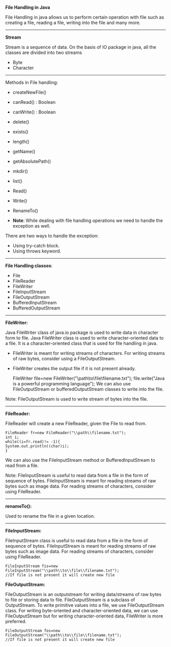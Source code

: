 **File Handling in Java**

File Handling in java allows us to perform certain operation with file such as creating a file, reading a file, writing into the file and many more.

***

**Stream**

Stream is a sequence of data.
On the basis of IO package in java, all the classes are divided into two streams
* Byte
* Character

***
Methods in File handling:
* createNewFile()
* canRead() : Boolean
* canWrite() : Boolean
* delete()
* exists()
* length()
* getName()
* getAbsolutePath()
* mkdir()
* list()
* Read()
* Write()
* RenameTo()

* **Note**: While dealing with file handling operations we need to handle the exception as well.
 
There are two ways to handle the exception:
* Using try-catch block.
* Using throws keyword.
***
**File Handling classes**:
* File
* FileReader
* FileWriter
* FileInputStream
* FileOutputStream
* BufferedInputStream
* BufferedOutputStream
***
**FileWriter:**

Java FileWriter class of java.io package is used to write data in character form to file. Java FileWriter class is used to write character-oriented data to a file. It is a character-oriented class that is used for file handling in java.

* FileWriter is meant for writing streams of characters. For writing streams of raw bytes, consider using a FileOutputStream.
* FileWriter creates the output file if it is not present already.

  
    FileWriter file=new FileWriter("\\path\\to\\file\\filename.txt");
    file.write("Java is a powerful programming language");
We can also use FileOutputStream or bufferedOutputStream classes to write into the file.

Note: FileOutputStream is used to write stream of bytes into the file.
***

**FileReader:**

FileReader will create a new FileReader, given the File to read from.

    FileReader fr=new FileReader("\\path\\filename.txt");
    int i;
    while((i=fr.read)!= -1){
    System.out.println((char)i);
    }

We can also use the FileInputStream method or BufferedInputStream to read from a file.

Note: FileInputStream is useful to read data from a file in the form of sequence of bytes. FileInputStream is meant for reading streams of raw bytes such as image data. For reading streams of characters, consider using FileReader.
***

**renameTo():**

Used to rename the file in a given location.

***

**FileInputStream:**

FileInputStream class is useful to read data from a file in the form of sequence of bytes. FileInputStream is meant for reading streams of raw bytes such as image data. For reading streams of characters, consider using FileReader.

    FileInputStream fis=new FileInputStream("\\path\\to\\file\\filename.txt");
    //If file is not present it will create new file

**FileOutputStream:**

FileOutputStream is an outputstream for writing data/streams of raw bytes to file or storing data to file. FileOutputStream is a subclass of OutputStream. To write primitive values into a file, we use FileOutputStream class. For writing byte-oriented and character-oriented data, we can use FileOutputStream but for writing character-oriented data, FileWriter is more preferred.

    FileOutputStream fos=new FileOutputStream("\\path\\to\\file\\filename.txt");
    //If file is not present it will create new file
